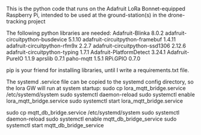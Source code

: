 This is the python code that runs on the Adafruit LoRa Bonnet-equipped Raspberry Pi, intended to be used at the ground-station(s) in the drone-tracking project

The following python libraries are needed:
Adafruit-Blinka                  8.0.2
adafruit-circuitpython-busdevice 5.1.10
adafruit-circuitpython-framebuf  1.4.11
adafruit-circuitpython-rfm9x     2.2.7
adafruit-circuitpython-ssd1306   2.12.6
adafruit-circuitpython-typing    1.7.1
Adafruit-PlatformDetect          3.24.1
Adafruit-PureIO                  1.1.9
aprslib                          0.7.1
paho-mqtt                        1.5.1
RPi.GPIO                         0.7.0

pip is your friend for installing libraries, until I write a requirements.txt file.

The systemd .service file can be copied to the systemd config directory, so the lora GW will run at system startup:
sudo cp lora_mqtt_bridge.service /etc/systemd/system
sudo systemctl daemon-reload
sudo systemctl enable lora_mqtt_bridge.service
sudo systemctl start lora_mqtt_bridge.service

sudo cp mqtt_db_bridge.service /etc/systemd/system
sudo systemctl daemon-reload
sudo systemctl enable mqtt_db_bridge_service
sudo systemctl start mqtt_db_bridge_service
